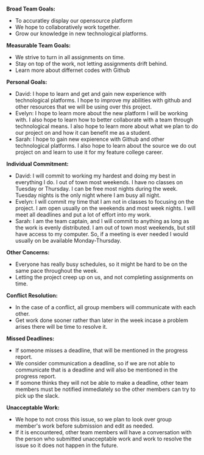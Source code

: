 **Broad Team Goals:**
- To accuratley display our opensource platform
- We hope to collaboratively work together.
- Grow our knowledge in new technological platforms.

**Measurable Team Goals:**
- We strive to turn in all assignments on time.
- Stay on top of the work, not letting assignments drift behind.
- Learn more about differnet codes with Github

**Personal Goals:**
- David: I hope to learn and get and gain new experience with technological platforms.  I hope to improve my abilities with github and other resources that we will be using over this project.
- Evelyn: I hope to learn more about the new platform I will be working with. I also hope to learn how to better collaborate with a team through technological means. I also hope to learn more about what we plan to do our project on and how it can benefit me as a student. 
- Sarah: I hope to gain new expierence with Github and other technological platforms. I also hope to learn about the source we do out project on and learn to use it for my feature college career. 

**Individual Commitment:**
- David:  I will commit to working my hardest and doing my best in everything I do.  I out of town most weekends.  I have no classes on Tuesday or Thursday.  I can be free most nights during the week.  Tuesday nights is the only night where I am busy all night.
- Evelyn: I will commit my time that I am not in classes to focusing on the project. I am open usually on the weekends and most week nights. I will meet all deadlines and put a lot of effort into my work. 
- Sarah: I am the team captain, and I will commit to anything as long as the work is evenly distributed. I am out of town most weekends, but still have access to my computer. So, if a meeting is ever needed I would usually on be available Monday-Thursday.

**Other Concerns:**
- Everyone has really busy schedules, so it might be hard to be on the same pace throughout the week.
- Letting the project creep up on us, and not completing assignments on time.

**Conflict Resolution:**
- In the case of a conflict, all group members will communicate with each other.
- Get work done sooner rather than later in the week incase a problem arises there will be time to resolve it.

**Missed Deadlines:**
- If someone misses a deadline, that will be mentioned in the progress report.
- We consider communication a deadline, so if we are not able to communicate that is a deadline and will also be mentioned in the progress report.
- If somone thinks they will not be able to make a deadline, other team members must be notified immediately so the other members can try to pick up the slack.

**Unacceptable Work:**
- We hope to not cross this issue, so we plan to look over group member's work before submission and edit as needed.
- If it is encountered, other team members will have a conversation with the person who submitted unacceptable work and work to resolve the issue so it does not happen in the future. 
